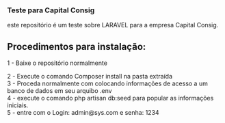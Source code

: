### Teste para Capital Consig
este repositório é um teste sobre LARAVEL para a empresa Capital Consig.
## Procedimentos para instalação:
<p>1 - Baixe o repositório normalmente <p>
2 - Execute o comando Composer install na pasta extraída<br/>
3 - Proceda normalmente com colocando informações de acesso a um banco de dados em seu arquibo .env<br/>
4 - execute o comando php artisan db:seed para popular as informações iniciais.<br/>
5 - entre com o Login: admin@sys.com e senha: 1234<br/>

